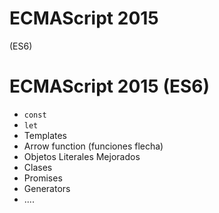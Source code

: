 # ECMAScript 2015
(ES6)


  
  
  
  
  
# ECMAScript 2015 (ES6)
  
  + `const`
  + `let`
  + Templates
  + Arrow function (funciones flecha)
  + Objetos Literales Mejorados
  + Clases
  + Promises
  + Generators
  + ....